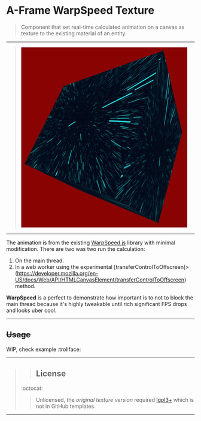 # A-Frame WarpSpeed Texture

> Component that set real-time calculated animation on a canvas as texture to the existing material of an entity.

---

> ![textured cube](cube.gif)

---

The animation is from the existing [WarpSpeed.js](https://github.com/adolfintel/warpspeed) library with minimal modification. There are two was two run the calculation:
1. On the main thread.
2. In a web worker using the experimental [transferControlToOffscreen]> (https://developer.mozilla.org/en-US/docs/Web/API/HTMLCanvasElement/transferControlToOffscreen) method.

**WarpSpeed** is a perfect to demonstrate how important is to not to block the main thread because it's highly tweakable until rich significant FPS drops and looks uber cool.

---

## ~~Usage~~

WIP, check example :trollface:

---

> > ## License
> :octocat:
> > Unlicensed, the _original texture version_ required [lgpl3+](https://github.com/adolfintel/warpspeed#license) which is not in GitHub templates.

---
